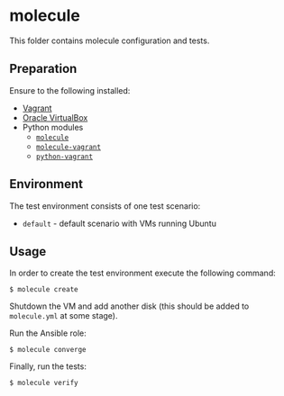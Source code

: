 # molecule

This folder contains molecule configuration and tests.

## Preparation

Ensure to the following installed:

- [Vagrant](https://vagrantup.com)
- [Oracle VirtualBox](https://virtualbox.org)
- Python modules
  - [`molecule`](https://pypi.org/project/molecule/)
  - [`molecule-vagrant`](https://pypi.org/project/molecule-vagrant/)
  - [`python-vagrant`](https://pypi.org/project/python-vagrant/)

## Environment

The test environment consists of one test scenario:

- `default` - default scenario with VMs running Ubuntu

## Usage

In order to create the test environment execute the following command:

```shell
$ molecule create
```

Shutdown the VM and add another disk (this should be added to `molecule.yml` at some stage).

Run the Ansible role:

```shell
$ molecule converge
```

Finally, run the tests:

```shell
$ molecule verify
```

